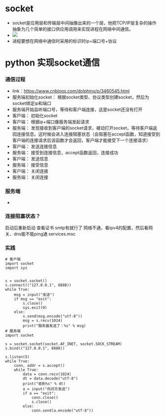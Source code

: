 # socket
- socket是应用层和传输层中间抽像出来的一个层，他把TCP/IP层复杂的操作抽象为几个简单的接口供应用调用来实现进程在网络中间通信。
- ![](https://images0.cnblogs.com/blog/349217/201312/05225723-2ffa89aad91f46099afa530ef8660b20.jpg)
- 进程要想在网络中通信时采用的标识时ip+端口号+协议
# python 实现socket通信
### 通信过程
- link：https://www.cnblogs.com/dolphinx/p/3460545.html
- 服务端初始化socket： 根据socket类型、协议类型创建socket，然后为socket绑定ip和端口
- 服务端开始监听端口号，等待和客户端连接，这是socket还没有打开
- 客户端： 初始化socket
- 客户端： 根据ip+端口像服务端发起请求
- 服务端： 发现接收到客户端的socket请求，被动打开socket，等待客户端返回连接信息。这时候会进入连接阻塞状态（会阻塞在accept函数，知道接受到客户端的连接请求后该函数才会返回，客户端才能接受下一个连接请求）
- 客户端： 发送连接信息
- 服务端： 接受到连接信息，accept函数返回，连接成功
- 客户端： 发送信息
- 服务端： 接受信息
- 客户端： 关闭连接
- 服务端： 关闭连接
### 服务端
- 
### 连接阻塞状态？
启动后重新启动
查看证书 smtp有就行了
网络不通，看ipv4的配置，然后看网关、dns能不能ping通 
services.msc
### 实践
```
# 客户端
import socket
import sys


s = socket.socket()
s.connect(("127.0.0.1", 8888))
while True:
    msg = input("发送")
    if msg == "exit":
        s.close()
        sys.exit(0)
    else:
        s.send(msg.encode("utf-8"))
        msg = s.recv(1024)
        print("服务器发送了：%s" % msg)
# 服务端
import socket

s = socket.socket(socket.AF_INET, socket.SOCK_STREAM)
s.bind(("127.0.0.1", 8888))

s.listen(5)
while True:
    conn, addr = s.accept()
    while True:
        data = conn.recv(1024)
        dt = data.decode("utf-8")
        print("收到%s" % dt)
        a = input("向对方发送")
        if a == "exit":
            conn.close()
            s.close()
        else:
            conn.send(a.encode("utf-8"))
```

